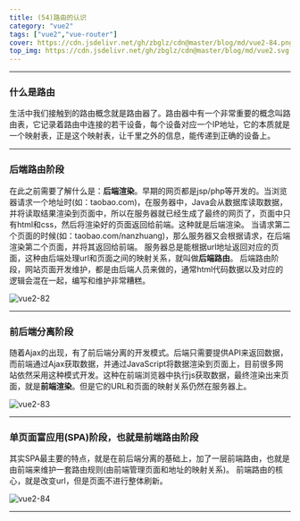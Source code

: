 ```yaml
---
title: (54)路由的认识
category: "vue2"
tags: ["vue2","vue-router"]
cover: https://cdn.jsdelivr.net/gh/zbglz/cdn@master/blog/md/vue2-84.png
top_img: https://cdn.jsdelivr.net/gh/zbglz/cdn@master/blog/md/vue2.svg
---
```


***

### 什么是路由

生活中我们接触到的路由概念就是路由器了。路由器中有一个非常重要的概念叫路由表，它记录着路由中连接的若干设备，每个设备对应一个IP地址，它的本质就是一个映射表，正是这个映射表，让千里之外的信息，能传递到正确的设备上。

***

### 后端路由阶段

在此之前需要了解什么是：**后端渲染**。早期的网页都是jsp/php等开发的。当浏览器请求一个地址时(如：taobao.com)，在服务器中，Java会从数据库读取数据，并将读取结果渲染到页面中，所以在服务器就已经生成了最终的网页了，页面中只有html和css，然后将渲染好的页面返回给前端。这种就是后端渲染。
当请求第二个页面的时候(如：taobao.com/nanzhuang)，那么服务器又会根据请求，在后端渲染第二个页面，并将其返回给前端。
服务器总是能根据url地址返回对应的页面，这种由后端处理url和页面之间的映射关系，就叫做**后端路由**。
后端路由阶段，网站页面开发维护，都是由后端人员来做的，通常html代码数据以及对应的逻辑会混在一起，编写和维护非常糟糕。

![vue2-82](https://cdn.jsdelivr.net/gh/zbglz/cdn@master/blog/md/vue2-82.png)

***

### 前后端分离阶段

随着Ajax的出现，有了前后端分离的开发模式。后端只需要提供API来返回数据，而前端通过Ajax获取数据，并通过JavaScript将数据渲染到页面上，目前很多网站依然采用这种模式开发。这种在前端浏览器中执行js获取数据，最终渲染出来页面，就是**前端渲染**。但是它的URL和页面的映射关系仍然在服务器上。

![vue2-83](https://cdn.jsdelivr.net/gh/zbglz/cdn@master/blog/md/vue2-83.png)

***

### 单页面富应用(SPA)阶段，也就是前端路由阶段

其实SPA最主要的特点，就是在前后端分离的基础上，加了一层前端路由，也就是由前端来维护一套路由规则(由前端管理页面和地址的映射关系)。
前端路由的核心，就是改变url，但是页面不进行整体刷新。

![vue2-84](https://cdn.jsdelivr.net/gh/zbglz/cdn@master/blog/md/vue2-84.png)

***